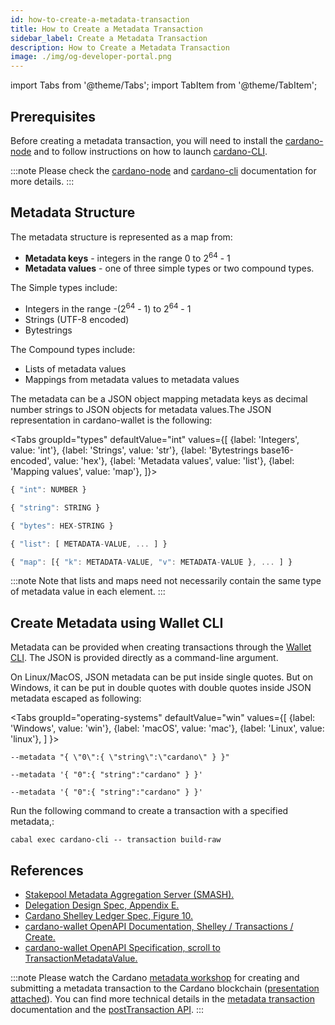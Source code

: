 ```yaml
---
id: how-to-create-a-metadata-transaction
title: How to Create a Metadata Transaction
sidebar_label: Create a Metadata Transaction
description: How to Create a Metadata Transaction
image: ./img/og-developer-portal.png
---
```

import Tabs from '@theme/Tabs';
import TabItem from '@theme/TabItem';

## Prerequisites

Before creating a metadata transaction, you will need to install the [cardano-node](https://github.com/input-output-hk/cardano-node#cardano-node-overview) and to follow instructions on how to launch [cardano-CLI](https://github.com/input-output-hk/cardano-node/tree/master/cardano-cli#cardano-cli).

:::note
Please check the [cardano-node](https://docs.cardano.org/projects/cardano-node/en/latest/) and [cardano-cli](https://docs.cardano.org/projects/cardano-node/en/latest/reference/cardano-node-cli-reference.html) documentation for more details.
:::

## Metadata Structure

The metadata structure is represented as a map from:
* **Metadata keys** - integers in the range 0 to 2<sup>64</sup> - 1
* **Metadata values** - one of three simple types or two compound types.

The Simple types include:
* Integers in the range -(2<sup>64</sup> - 1) to 2<sup>64</sup> - 1
* Strings (UTF-8 encoded)
* Bytestrings

The Compound types include:
* Lists of metadata values
* Mappings from metadata values to metadata values

The metadata can be a JSON object mapping metadata keys as decimal number strings to JSON objects for metadata values.The JSON representation in cardano-wallet is the following:

<Tabs
  groupId="types"
  defaultValue="int"
  values={[
    {label: 'Integers', value: 'int'},
    {label: 'Strings', value: 'str'},
    {label: 'Bytestrings base16-encoded', value: 'hex'},
    {label: 'Metadata values', value: 'list'},
    {label: 'Mapping values', value: 'map'},
  ]}>
<TabItem value="int">  

```js
{ "int": NUMBER }
```

</TabItem>
<TabItem value="str">

```js
{ "string": STRING }
```

</TabItem>
<TabItem value="hex">

```js
{ "bytes": HEX-STRING }
```

</TabItem>
<TabItem value="list">

```js
{ "list": [ METADATA-VALUE, ... ] }
```

</TabItem>
<TabItem value="map">

```js
{ "map": [{ "k": METADATA-VALUE, "v": METADATA-VALUE }, ... ] }
```

</TabItem>
</Tabs>

:::note
Note that lists and maps need not necessarily contain the same type of metadata value in each element.
:::

## Create Metadata using Wallet CLI

Metadata can be provided when creating transactions through the [Wallet CLI](https://github.com/input-output-hk/cardano-wallet/wiki/Wallet-command-line-interface). The JSON is provided directly as a command-line argument.

On Linux/MacOS, JSON metadata can be put inside single quotes. But on Windows, it can be put in double quotes with double quotes inside JSON metadata escaped as following:

<Tabs
  groupId="operating-systems"
  defaultValue="win"
  values={[
    {label: 'Windows', value: 'win'},
    {label: 'macOS', value: 'mac'},
    {label: 'Linux', value: 'linux'},
  ]
}>
<TabItem value="win">

```
--metadata "{ \"0\":{ \"string\":\"cardano\" } }"
```

</TabItem>
<TabItem value="mac">

```
--metadata '{ "0":{ "string":"cardano" } }'
```

</TabItem>
<TabItem value="linux">

```
--metadata '{ "0":{ "string":"cardano" } }'
```

</TabItem>
</Tabs>

Run the following command to create a transaction with a specified metadata,:
```
cabal exec cardano-cli -- transaction build-raw
```

## References

* [Stakepool Metadata Aggregation Server (SMASH).](https://docs.cardano.org/projects/smash/en/latest/)
* [Delegation Design Spec, Appendix E.](https://hydra.iohk.io/job/Cardano/cardano-ledger-specs/delegationDesignSpec/latest/download-by-type/doc-pdf/delegation_design_spec)
* [Cardano Shelley Ledger Spec, Figure 10.](https://hydra.iohk.io/job/Cardano/cardano-ledger-specs/specs.shelley-ledger/latest/download-by-type/doc-pdf/ledger-spec)
* [cardano-wallet OpenAPI Documentation, Shelley / Transactions / Create.](https://input-output-hk.github.io/cardano-wallet/api/edge/#operation/postTransaction)
* [cardano-wallet OpenAPI Specification, scroll to TransactionMetadataValue.](https://github.com/input-output-hk/cardano-wallet/blob/master/specifications/api/swagger.yaml)

:::note 
Please watch the Cardano [metadata workshop](https://www.crowdcast.io/e/metadata) for creating and submitting a metadata transaction to the Cardano blockchain ([presentation attached](https://docs.google.com/presentation/d/1ursHchJiBP5ZVuXcW2uVJMmzXjlJk_di65CKmAplEy4/edit#slide=id.gb7121fc2c5_4_0)). You can find more technical details in the [metadata transaction](https://docs.cardano.org/projects/cardano-node/en/latest/reference/tx-metadata.html?highlight=metadata) documentation and the [postTransaction API](https://input-output-hk.github.io/cardano-wallet/api/edge/#operation/postTransaction).
:::
